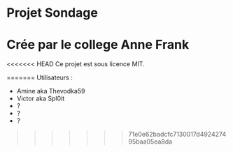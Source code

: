 Projet Sondage
===
Crée par le college Anne Frank
===
<<<<<<< HEAD
Ce projet est sous licence MIT.

=======
Utilisateurs :
- Amine aka Thevodka59
- Victor aka Spl0it
- ?
- ?
- ?
>>>>>>> 71e0e62badcfc7130017d492427495baa05ea8da
